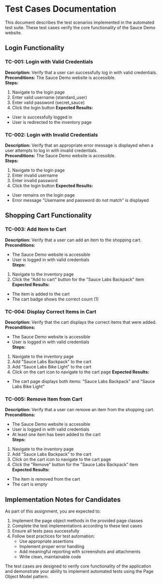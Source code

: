 # Test Cases Documentation

This document describes the test scenarios implemented in the automated test suite. These test cases verify the core functionality of the Sauce Demo website.

## Login Functionality

### TC-001: Login with Valid Credentials
**Description:** Verify that a user can successfully log in with valid credentials.  
**Preconditions:** The Sauce Demo website is accessible.  
**Steps:**
1. Navigate to the login page
2. Enter valid username (standard_user)
3. Enter valid password (secret_sauce)
4. Click the login button
**Expected Results:**
- User is successfully logged in
- User is redirected to the inventory page

### TC-002: Login with Invalid Credentials
**Description:** Verify that an appropriate error message is displayed when a user attempts to log in with invalid credentials.  
**Preconditions:** The Sauce Demo website is accessible.  
**Steps:**
1. Navigate to the login page
2. Enter invalid username
3. Enter invalid password
4. Click the login button
**Expected Results:**
- User remains on the login page
- Error message "Username and password do not match" is displayed

## Shopping Cart Functionality

### TC-003: Add Item to Cart
**Description:** Verify that a user can add an item to the shopping cart.  
**Preconditions:** 
- The Sauce Demo website is accessible
- User is logged in with valid credentials  
**Steps:**
1. Navigate to the inventory page
2. Click the "Add to cart" button for the "Sauce Labs Backpack" item
**Expected Results:**
- The item is added to the cart
- The cart badge shows the correct count (1)

### TC-004: Display Correct Items in Cart
**Description:** Verify that the cart displays the correct items that were added.  
**Preconditions:** 
- The Sauce Demo website is accessible
- User is logged in with valid credentials  
**Steps:**
1. Navigate to the inventory page
2. Add "Sauce Labs Backpack" to the cart
3. Add "Sauce Labs Bike Light" to the cart
4. Click on the cart icon to navigate to the cart page
**Expected Results:**
- The cart page displays both items: "Sauce Labs Backpack" and "Sauce Labs Bike Light"

### TC-005: Remove Item from Cart
**Description:** Verify that a user can remove an item from the shopping cart.  
**Preconditions:** 
- The Sauce Demo website is accessible
- User is logged in with valid credentials
- At least one item has been added to the cart  
**Steps:**
1. Navigate to the inventory page
2. Add "Sauce Labs Backpack" to the cart
3. Click on the cart icon to navigate to the cart page
4. Click the "Remove" button for the "Sauce Labs Backpack" item
**Expected Results:**
- The item is removed from the cart
- The cart is empty

## Implementation Notes for Candidates

As part of this assignment, you are expected to:

1. Implement the page object methods in the provided page classes
2. Complete the test implementations according to these test cases
3. Ensure all tests pass successfully
4. Follow best practices for test automation:
   - Use appropriate assertions
   - Implement proper error handling
   - Add meaningful reporting with screenshots and attachments
   - Write clean, maintainable code

The test cases are designed to verify core functionality of the application and demonstrate your ability to implement automated tests using the Page Object Model pattern.

